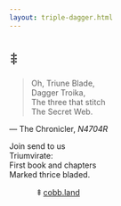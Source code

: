 ```yaml
---
layout: triple-dagger.html
---
```

<style>
    ul {
        padding-left: inherit;
    }
    li {
        list-style: none;
    }
    li::before {
        content: "⹋ ";
        width: 1em;
    }
    .dagger {
        height: 1em;
    }
</style>

# <svg class="triple-dagger dagger" xmlns="http://www.w3.org/2000/svg" xmlns:xlink="http://www.w3.org/1999/xlink" version="1.1" viewBox="-110.0000 -200.0000 624.0000 1250.0000"><path d="M257 794c-29 0 -51 -44 -51 -69c0 -11 4 -30 13 -57c9 -26 13 -49 15 -72c-20 0 -42 5 -74 16c-30 10 -55 14 -74 14c-30 0 -65 -22 -65 -48c0 -28 36 -50 67 -50c15 0 35 4 60 14c27 11 53 15 86 17c0 -41 -12 -74 -43 -113c31 -35 43 -72 43 -107c-20 0 -42 5 -74 16 c-30 10 -55 15 -74 15c-30 0 -65 -22 -65 -48c0 -28 36 -51 67 -51c15 0 35 5 60 15c27 10 53 15 86 17c0 -45 -12 -79 -43 -120c31 -35 43 -72 43 -107c-20 1 -42 6 -74 16c-30 10 -55 16 -75 16c-30 0 -64 -23 -64 -49c0 -27 36 -50 67 -50c15 0 35 5 60 14 c27 10 53 16 86 16c-1 -22 -6 -44 -15 -71c-8 -28 -14 -48 -14 -59c0 -27 26 -68 51 -68c29 0 51 45 51 68c0 13 -5 33 -13 58c-8 26 -13 48 -14 72c20 0 42 -4 73 -15c31 -10 56 -15 76 -15c30 0 63 22 63 48c0 28 -35 51 -67 51c-15 0 -34 -5 -59 -15 c-27 -10 -53 -15 -86 -17c0 34 12 71 42 106c-30 39 -42 74 -42 121c20 -1 42 -6 74 -17c30 -10 55 -15 75 -15c30 0 64 22 64 48c0 28 -36 51 -68 51c-14 0 -34 -5 -60 -14c-26 -10 -52 -16 -85 -17c0 34 12 70 42 106c-30 38 -42 71 -42 114c20 0 42 -5 74 -16 c30 -11 55 -15 75 -15c30 0 64 21 64 48s-36 50 -68 50c-14 0 -34 -4 -60 -14c-25 -10 -51 -15 -85 -16c2 22 7 43 15 69c8 25 13 46 13 60c0 28 -26 69 -51 69z"></path></svg>

> Oh, Triune Blade,  
Dagger Troika,  
The three that stitch  
The Secret Web.

— The Chronicler, <i>N4704R</i>

Join send to us  
Triumvirate:  
First book and chapters  
Marked thrice bladed.

- [cobb.land](https://cobb.land)

<!-- <svg class="triple-dagger dagger" xmlns="http://www.w3.org/2000/svg" xmlns:xlink="http://www.w3.org/1999/xlink" version="1.1" viewBox="-110.0000 -200.0000 624.0000 1250.0000" style="height:1rem;"><path d="M257 794c-29 0 -51 -44 -51 -69c0 -11 4 -30 13 -57c9 -26 13 -49 15 -72c-20 0 -42 5 -74 16c-30 10 -55 14 -74 14c-30 0 -65 -22 -65 -48c0 -28 36 -50 67 -50c15 0 35 4 60 14c27 11 53 15 86 17c0 -41 -12 -74 -43 -113c31 -35 43 -72 43 -107c-20 0 -42 5 -74 16 c-30 10 -55 15 -74 15c-30 0 -65 -22 -65 -48c0 -28 36 -51 67 -51c15 0 35 5 60 15c27 10 53 15 86 17c0 -45 -12 -79 -43 -120c31 -35 43 -72 43 -107c-20 1 -42 6 -74 16c-30 10 -55 16 -75 16c-30 0 -64 -23 -64 -49c0 -27 36 -50 67 -50c15 0 35 5 60 14 c27 10 53 16 86 16c-1 -22 -6 -44 -15 -71c-8 -28 -14 -48 -14 -59c0 -27 26 -68 51 -68c29 0 51 45 51 68c0 13 -5 33 -13 58c-8 26 -13 48 -14 72c20 0 42 -4 73 -15c31 -10 56 -15 76 -15c30 0 63 22 63 48c0 28 -35 51 -67 51c-15 0 -34 -5 -59 -15 c-27 -10 -53 -15 -86 -17c0 34 12 71 42 106c-30 39 -42 74 -42 121c20 -1 42 -6 74 -17c30 -10 55 -15 75 -15c30 0 64 22 64 48c0 28 -36 51 -68 51c-14 0 -34 -5 -60 -14c-26 -10 -52 -16 -85 -17c0 34 12 70 42 106c-30 38 -42 71 -42 114c20 0 42 -5 74 -16 c30 -11 55 -15 75 -15c30 0 64 21 64 48s-36 50 -68 50c-14 0 -34 -4 -60 -14c-25 -10 -51 -15 -85 -16c2 22 7 43 15 69c8 25 13 46 13 60c0 28 -26 69 -51 69z"></path></svg> -->
